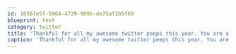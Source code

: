 ```yaml
---
id: 1656fe5f-5964-4729-989b-de75af1b5f69
blueprint: text
category: twitter
title: 'Thankful for all my awesome twitter peeps this year. You are a brilliant and hilarious group of awesomeness'
caption: 'Thankful for all my awesome twitter peeps this year. You are a brilliant and hilarious group of awesomeness'
---
```


